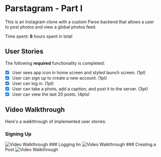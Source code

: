 # Parstagram - Part I

This is an Instagram clone with a custom Parse backend that allows a user to post photos and view a global photos feed.

Time spent: **6** hours spent in total

## User Stories

The following **required** functionality is completed:

- [x] User sees app icon in home screen and styled launch screen. (1pt)
- [x] User can sign up to create a new account. (1pt)
- [x] User can log in. (1pt)
- [x] User can take a photo, add a caption, and post it to the server. (3pt)
- [x] User can view the last 20 posts. (4pts)

## Video Walkthrough

Here's a walkthrough of implemented user stories:

### Signing Up
<img src='https://media.giphy.com/media/h9ezGJ5EH0DE2yRhZL/giphy.gif' title='Video Walkthrough' width='' alt='Video Walkthrough' />
### Logging Im
<img src='https://media.giphy.com/media/T7MU3RiiroTcwkfrvY/giphy.gif' title='Video Walkthrough' width='' alt='Video Walkthrough' />
### Creating a Post
<img src='https://media.giphy.com/media/QDPWv2ridWrJbBLYVR/giphy.gif' title='Video Walkthrough' width='' alt='Video Walkthrough' />
